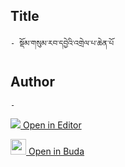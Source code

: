 ## Title
	- སྡོམ་གསུམ་རབ་དབྱེའི་འགྲེལ་པ་ཆེན་པོ

## Author
	- 



[<img src="https://img.icons8.com/color/25/000000/edit-property.png"> Open in Editor](http://editor.openpecha.org/P000600)

[<img width="25" src="https://library.bdrc.io/icons/BUDA-small.svg"> Open in Buda](https://library.bdrc.io/show/bdr:IE0OPP000600)
